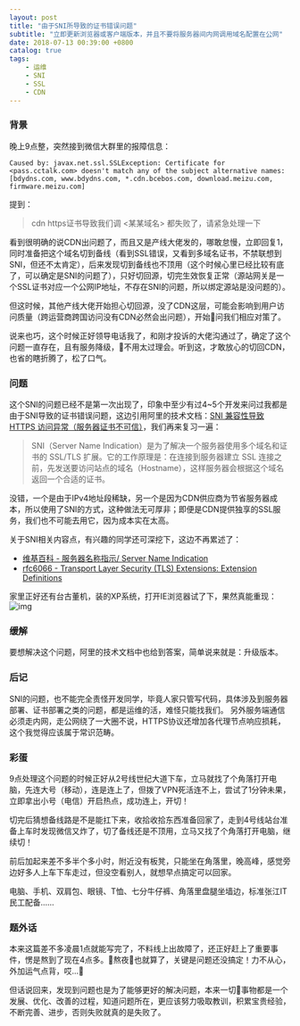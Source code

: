 ```yaml
---
layout: post
title: "由于SNI所导致的证书错误问题"
subtitle: "立即更新浏览器或客户端版本，并且不要将服务器间内网调用域名配置在公网"
date: 2018-07-13 00:39:00 +0800
catalog: true
tags:
    - 运维
    - SNI
    - SSL
    - CDN
---
```

### 背景
晚上9点整，突然接到微信大群里的报障信息：
```
Caused by: javax.net.ssl.SSLException: Certificate for <pass.cctalk.com> doesn't match any of the subject alternative names: [bdydns.com, www.bdydns.com, *.cdn.bcebos.com, download.meizu.com, firmware.meizu.com]
```
提到：
> cdn https证书导致我们调 <某某域名> 都失败了，请紧急处理一下

看到很明确的说CDN出问题了，而且又是产线大佬发的，哪敢怠慢，立即回复1，同时准备把这个域名切到备线（看到SSL错误，又看到多域名证书，不禁联想到SNI，但还不太肯定），后来发现切到备线也不顶用（这个时候心里已经比较有底了，可以确定是SNI的问题了），只好切回源，切完生效恢复正常（源站网关是一个SSL证书对应一个公网IP地址，不存在SNI的问题，所以绑定源站是没问题的）。

但这时候，其他产线大佬开始担心切回源，没了CDN这层，可能会影响到用户访问质量（跨运营商跨国访问没有CDN必然会出问题），开始问我们相应对策了。

说来也巧，这个时候正好领导电话我了，和刚才投诉的大佬沟通过了，确定了这个问题一直存在，且有服务降级，不用太过理会。听到这，才敢放心的切回CDN，也省的瞎折腾了，松了口气。

### 问题
这个SNI的问题已经不是第一次出现了，印象中至少有过4~5个开发来问过我都是由于SNI导致的证书错误问题，这边引用阿里的技术文档：[SNI 兼容性导致 HTTPS 访问异常（服务器证书不可信）][1]，我们再来复习一遍：

> SNI（Server Name Indication）是为了解决一个服务器使用多个域名和证书的 SSL/TLS 扩展。它的工作原理是：在连接到服务器建立 SSL 连接之前，先发送要访问站点的域名（Hostname），这样服务器会根据这个域名返回一个合适的证书。

没错，一个是由于IPv4地址段稀缺，另一个是因为CDN供应商为节省服务器成本，所以使用了SNI的方式，这种做法无可厚非；即便是CDN提供独享的SSL服务，我们也不可能去用它，因为成本实在太高。

关于SNI相关内容点，有兴趣的同学还可深挖下，这边不再累述了：
- [维基百科 - 服务器名称指示/ Server Name Indication][2]
- [rfc6066 - Transport Layer Security (TLS) Extensions: Extension Definitions][3]

家里正好还有台古董机，装的XP系统，打开IE浏览器试了下，果然真能重现：
![img](/img/in-post/sni-https-failed.jpeg)

### 缓解
要想解决这个问题，阿里的技术文档中也给到答案，简单说来就是：升级版本。

### 后记
SNI的问题，也不能完全责怪开发同学，毕竟人家只管写代码，具体涉及到服务器部署、证书部署之类的问题，都是运维的活，难怪只能找我们。
另外服务端通信必须走内网，走公网绕了一大圈不说，HTTPS协议还增加各代理节点响应损耗，这个我觉得应该属于常识范畴。

### 彩蛋

9点处理这个问题的时候正好从2号线世纪大道下车，立马就找了个角落打开电脑，先连大号（移动），连是连上了，但拨了VPN死活连不上，尝试了1分钟未果，立即拿出小号（电信）开启热点，成功连上，开切！

切完后猜想备线路是不是能扛下来，收拾收拾东西准备回家了，走到4号线站台准备上车时发现微信又炸了，切了备线还是不顶用，立马又找了个角落打开电脑，继续切！

前后加起来差不多半个多小时，附近没有板凳，只能坐在角落里，晚高峰，感觉旁边好多人上车下车走过，但没空看别人，就想早点搞定可以回家。

电脑、手机、双肩包、眼镜、T恤、七分牛仔裤、角落里盘腿坐墙边，标准张江IT民工配备……

### 题外话
本来这篇差不多凌晨1点就能写完了，不料线上出故障了，还正好赶上了重要事件，愣是熬到了现在4点多。熬夜也就算了，关键是问题还没搞定！力不从心，外加运气点背，哎...

但话说回来，发现到问题也是为了能够更好的解决问题，本来一切事物都是一个发展、优化、改善的过程，知道问题所在，更应该努力吸取教训，积累宝贵经验，不断完善、进步，否则失败就真的是失败了。

[1]: https://help.aliyun.com/knowledge_detail/43742.html
[2]: https://zh.wikipedia.org/wiki/%E6%9C%8D%E5%8A%A1%E5%99%A8%E5%90%8D%E7%A7%B0%E6%8C%87%E7%A4%BA
[3]: https://tools.ietf.org/html/rfc6066